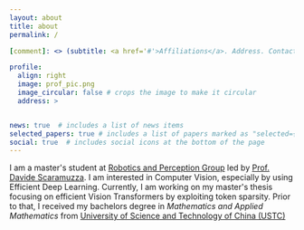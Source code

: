 ```yaml
---
layout: about
title: about
permalink: /

[comment]: <> (subtitle: <a href='#'>Affiliations</a>. Address. Contacts. Moto. Etc.)

profile:
  align: right
  image: prof_pic.png
  image_circular: false # crops the image to make it circular
  address: >


news: true  # includes a list of news items
selected_papers: true # includes a list of papers marked as "selected={true}"
social: true  # includes social icons at the bottom of the page
---
```

I am a master's student at  [Robotics and Perception Group](https://rpg.ifi.uzh.ch/index.html) led by [Prof. Davide Scaramuzza](https://scholar.google.ch/citations?user=SC9wV2kAAAAJ&hl=en). I am interested in Computer Vision, especially by using Efficient Deep Learning. Currently, I am working on my master's thesis focusing on efficient Vision Transformers by exploiting token sparsity.
Prior to that, I received my bachelors degree in _Mathematics and Applied Mathematics_ from [University of Science and Technology of China (USTC)](https://en.ustc.edu.cn/)

[comment]: <> (Write your biography here. Tell the world about yourself. Link to your favorite [subreddit]&#40;http://reddit.com&#41;. You can put a picture in, too. The code is already in, just name your picture `prof_pic.jpg` and put it in the `img/` folder.)

[comment]: <> (Put your address / P.O. box / other info right below your picture. You can also disable any these elements by editing `profile` property of the YAML header of your `_pages/about.md`. Edit `_bibliography/papers.bib` and Jekyll will render your [publications page]&#40;/al-folio/publications/&#41; automatically.)

[comment]: <> (Link to your social media connections, too. This theme is set up to use [Font Awesome icons]&#40;http://fortawesome.github.io/Font-Awesome/&#41; and [Academicons]&#40;https://jpswalsh.github.io/academicons/&#41;, like the ones below. Add your Facebook, Twitter, LinkedIn, Google Scholar, or just disable all of them.)
